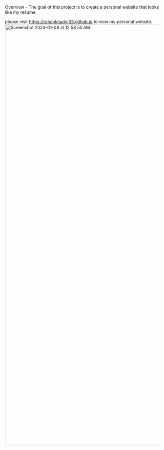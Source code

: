 Overview - The goal of this project is to create a personal website that looks like my resume.

please visit https://rohankhadgi33.github.io to view my personal website. 
<img width="1380" alt="Screenshot 2024-01-08 at 12 58 50 AM" src="https://github.com/rohankhadgi33/rohankhadgi33.github.io/assets/111203891/a17cdf27-daf4-4232-9148-cefeba6b0537">
